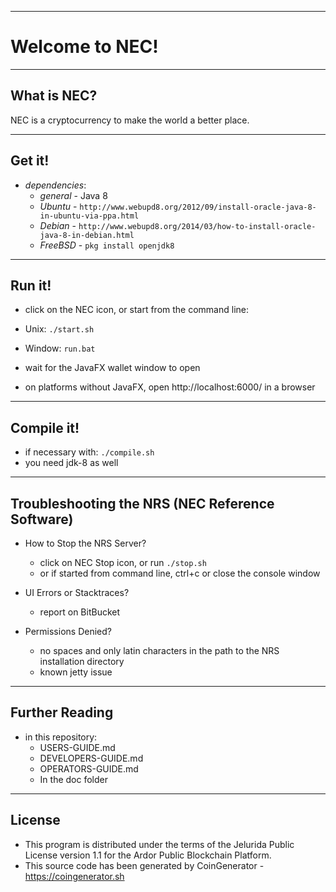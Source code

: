 ----
# Welcome to NEC! #

----
## What is NEC? ##
NEC is a cryptocurrency to make the world a better place.

----
## Get it! ##

  - *dependencies*:
    - *general* - Java 8
    - *Ubuntu* - `http://www.webupd8.org/2012/09/install-oracle-java-8-in-ubuntu-via-ppa.html`
    - *Debian* - `http://www.webupd8.org/2014/03/how-to-install-oracle-java-8-in-debian.html`
    - *FreeBSD* - `pkg install openjdk8`

----
## Run it! ##

  - click on the NEC icon, or start from the command line:
  - Unix: `./start.sh`
  - Window: `run.bat`

  - wait for the JavaFX wallet window to open
  - on platforms without JavaFX, open http://localhost:6000/ in a browser

----
## Compile it! ##

  - if necessary with: `./compile.sh`
  - you need jdk-8 as well

----
## Troubleshooting the NRS (NEC Reference Software) ##

  - How to Stop the NRS Server?
    - click on NEC Stop icon, or run `./stop.sh`
    - or if started from command line, ctrl+c or close the console window

  - UI Errors or Stacktraces?
    - report on BitBucket

  - Permissions Denied?
    - no spaces and only latin characters in the path to the NRS installation directory
    - known jetty issue

----
## Further Reading ##

  - in this repository:
    - USERS-GUIDE.md
    - DEVELOPERS-GUIDE.md
    - OPERATORS-GUIDE.md
    - In the doc folder

----

## License
* This program is distributed under the terms of the Jelurida Public License version 1.1 for the Ardor Public Blockchain Platform.
* This source code has been generated by CoinGenerator - https://coingenerator.sh
